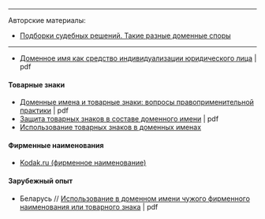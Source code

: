 ----

Авторские материалы:

* [Подборки судебных решений. Такие разные доменные споры](https://dorotenko.pro/court-cases-domains/)

----


* [Доменное имя как средство индивидуализации юридического лица](https://cyberleninka.ru/article/v/domennoe-imya-kak-sredstvo-individualizatsii-yuridicheskogo-litsa) | pdf


#### Товарные знаки

* [Доменные имена и товарные знаки: вопросы правоприменительной практики](https://cyberleninka.ru/article/v/domennye-imena-i-tovarnye-znaki-voprosy-pravoprimenitelnoy-praktiki) | pdf
* [Защита товарных знаков в составе доменного имени](https://cyberleninka.ru/article/v/zaschita-tovarnyh-znakov-v-sostave-domennogo-imeni) | pdf
* [Использование товарных знаков в доменных именах](http://ipcmagazine.ru/trademark-law/the-use-of-trademarks-in-domain-names)

#### Фирменные наименования

* [Kodak.ru (фирменное наименование)](https://lawbook.online/kniga-grajdanskoe-pravo-rossii/kodakru-firmennoe-naimenovanie-12671.html)

#### Зарубежный опыт

* Беларусь // [Использование в доменном имени чужого фирменного наименования или товарного знака](http://court.gov.by/upload/111111/v_o_sv_1_15.pdf) | pdf
